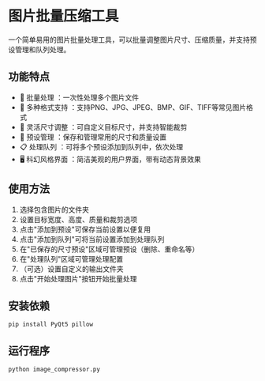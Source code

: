 # 图片批量压缩工具
一个简单易用的图片批量处理工具，可以批量调整图片尺寸、压缩质量，并支持预设管理和队列处理。

## 功能特点
- 📸 批量处理 ：一次性处理多个图片文件
- 🎨 多种格式支持 ：支持PNG、JPG、JPEG、BMP、GIF、TIFF等常见图片格式
- 📐 灵活尺寸调整 ：可自定义目标尺寸，并支持智能裁剪
- 💾 预设管理 ：保存和管理常用的尺寸和质量设置
- 📋 处理队列 ：可将多个预设添加到队列中，依次处理
- 🖥️ 科幻风格界面 ：简洁美观的用户界面，带有动态背景效果
## 使用方法
1. 
   选择包含图片的文件夹
2. 
   设置目标宽度、高度、质量和裁剪选项
3. 
   点击"添加到预设"可保存当前设置以便复用
4. 
   点击"添加到队列"可将当前设置添加到处理队列
5. 
   在"已保存的尺寸预设"区域可管理预设（删除、重命名等）
6. 
   在"处理队列"区域可管理处理配置
7. 
   （可选）设置自定义的输出文件夹
8. 
   点击"开始处理图片"按钮开始批量处理
## 安装依赖
```
pip install PyQt5 pillow
```
## 运行程序
```
python image_compressor.py
```

